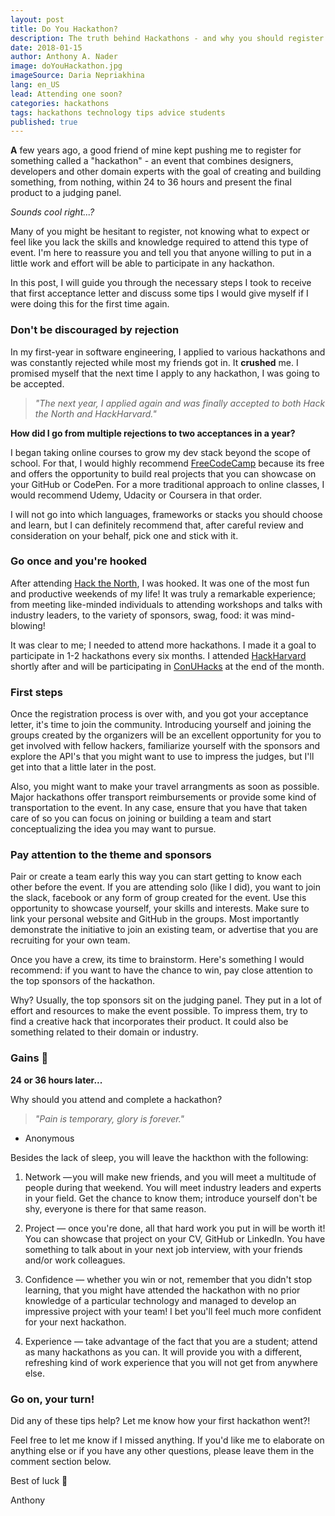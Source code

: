 ```yaml
---
layout: post
title: Do You Hackathon?
description: The truth behind Hackathons - and why you should register to one.
date: 2018-01-15
author: Anthony A. Nader
image: doYouHackathon.jpg
imageSource: Daria Nepriakhina
lang: en_US
lead: Attending one soon?
categories: hackathons
tags: hackathons technology tips advice students
published: true
---
```


<b>A</b> few years ago, a good friend of mine kept pushing me to register for something called a "hackathon" - an event that combines designers, developers and other domain experts with the goal of creating and building something, from nothing, within 24 to 36 hours and present the final product to a judging panel.

_Sounds cool right...?_

Many of you might be hesitant to register, not knowing what to expect or feel like you lack the skills and knowledge required to attend this type of event. I'm here to reassure you and tell you that anyone willing to put in a little work and effort will be able to participate in any hackathon.

In this post, I will guide you through the necessary steps I took to receive that first acceptance letter and discuss some tips I would give myself if I were doing this for the first time again.

### Don't be discouraged by rejection

In my first-year in software engineering, I applied to various hackathons and was constantly rejected while most my friends got in. It <b>crushed</b> me. I promised myself that the next time I apply to any hackathon, I was going to be accepted.

> _"The next year, I applied again and was finally accepted to both Hack the North and HackHarvard."_

<b>How did I go from multiple rejections to two acceptances in a year?</b>

I began taking online courses to grow my dev stack beyond the scope of school. For that, I would highly recommend <a class="pink-hover" href="https://www.freecodecamp.org/" target="_blank">FreeCodeCamp</a> because its free and offers the opportunity to build real projects that you can showcase on your GitHub or CodePen. For a more traditional approach to online classes, I would recommend Udemy, Udacity or Coursera in that order.

I will not go into which languages, frameworks or stacks you should choose and learn, but I can definitely recommend that, after careful review and consideration on your behalf, pick one and stick with it.

### Go once and you're hooked

After attending <a class="pink-hover" href="https://hackthenorth.com/" target="_blank">Hack the North</a>, I was hooked. It was one of the most fun and productive weekends of my life! It was truly a remarkable experience; from meeting like-minded individuals to attending workshops and talks with industry leaders, to the variety of sponsors, swag, food: it was mind-blowing!

It was clear to me; I needed to attend more hackathons. I made it a goal to participate in 1-2 hackathons every six months. I attended <a class="pink-hover" href="http://hackharvard.io/" target="_blank">HackHarvard</a> shortly after and will be participating in <a class="pink-hover" href="https://conuhacks.io/" target="_blank">ConUHacks</a> at the end of the month.

### First steps

Once the registration process is over with, and you got your acceptance letter, it's time to join the community. Introducing yourself and joining the groups created by the organizers will be an excellent opportunity for you to get involved with fellow hackers, familiarize yourself with the sponsors and explore the API's that you might want to use to impress the judges, but I'll get into that a little later in the post.

Also, you might want to make your travel arrangments as soon as possible. Major hackathons offer transport reimbursements or provide some kind of transportation to the event. In any case, ensure that you have that taken care of so you can focus on joining or building a team and start conceptualizing the idea you may want to pursue.

### Pay attention to the theme and sponsors

Pair or create a team early this way you can start getting to know each other before the event. If you are attending solo (like I did), you want to join the slack, facebook or any form of group created for the event. Use this opportunity to showcase yourself, your skills and interests. Make sure to link your personal website and GitHub in the groups. Most importantly demonstrate the initiative to join an existing team, or advertise that you are recruiting for your own team.

Once you have a crew, its time to brainstorm. Here's something I would recommend: if you want to have the chance to win, pay close attention to the top sponsors of the hackathon.

Why? Usually, the top sponsors sit on the judging panel. They put in a lot of effort and resources to make the event possible. To impress them, try to find a creative hack that incorporates their product. It could also be something related to their domain or industry.

### Gains :muscle:

<b>24 or 36 hours later...</b>

Why should you attend and complete a hackathon?

> _"Pain is temporary, glory is forever."_
- Anonymous

Besides the lack of sleep, you will leave the hackthon with the following:

1. Network — you will make new friends, and you will meet a multitude of people during that weekend. You will meet industry leaders and experts in your field. Get the chance to know them; introduce yourself don't be shy, everyone is there for that same reason.

2. Project — once you're done, all that hard work you put in will be worth it! You can showcase that project on your CV, GitHub or LinkedIn. You have something to talk about in your next job interview, with your friends and/or work colleagues.

3. Confidence — whether you win or not, remember that you didn't stop learning, that you might have attended the hackathon with no prior knowledge of a particular technology and managed to develop an impressive project with your team! I bet you'll feel much more confident for your next hackathon.

4. Experience — take advantage of the fact that you are a student; attend as many hackathons as you can. It will provide you with a different, refreshing kind of work experience that you will not get from anywhere else.

### Go on, your turn!

Did any of these tips help? Let me know how your first hackathon went?!

Feel free to let me know if I missed anything. If you'd like me to elaborate on anything else or if you have any other questions, please leave them in the comment section below.

Best of luck :raised_hands:

Anthony
